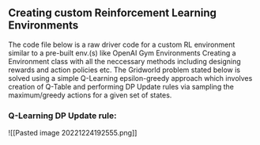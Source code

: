 ## Creating custom Reinforcement Learning Environments

The code file below is a raw driver code for a custom RL environment similar to a pre-built env.(s) like OpenAI Gym Environments
Creating a Environment class with all the neccessary methods including designing rewards and action policies etc.
The Gridworld problem stated below is solved using a simple Q-Learning epsilon-greedy approach which involves creation of Q-Table and performing DP Update rules via sampling the maximum/greedy actions for a given set of states.

### Q-Learning DP Update rule:

![[Pasted image 20221224192555.png]]


